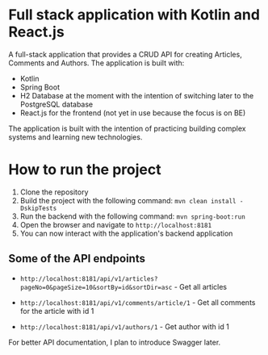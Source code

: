 # Full stack application with Kotlin and React.js

A full-stack application that provides a CRUD API for creating Articles, Comments and Authors. 
The application is built with: 

- Kotlin
- Spring Boot
- H2 Database at the moment with the intention of switching later to the PostgreSQL database
- React.js for the frontend (not yet in use because the focus is on BE)

The application is built with the intention of practicing building complex systems and learning new technologies.

# How to run the project

1. Clone the repository
2. Build the project with the following command: `mvn clean install -DskipTests`
3. Run the backend with the following command: `mvn spring-boot:run`
4. Open the browser and navigate to `http://localhost:8181`
5. You can now interact with the application's backend application


## Some of the API endpoints
- `http://localhost:8181/api/v1/articles?pageNo=0&pageSize=10&sortBy=id&sortDir=asc` - Get all articles

- `http://localhost:8181/api/v1/comments/article/1` - Get all comments for the article with id 1

- `http://localhost:8181/api/v1/authors/1` - Get author with id 1

For better API documentation, I plan to introduce Swagger later.
